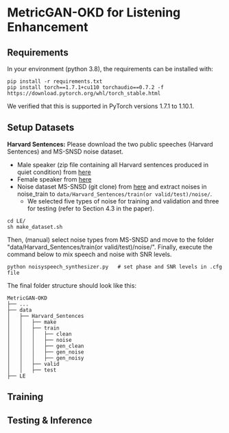 # MetricGAN-OKD for Listening Enhancement

## Requirements
In your environment (python 3.8), the requirements can be installed with:
```shell
pip install -r requirements.txt
pip install torch==1.7.1+cu110 torchaudio==0.7.2 -f https://download.pytorch.org/whl/torch_stable.html
```
We verified that this is supported in PyTorch versions 1.7.1 to 1.10.1.


## Setup Datasets
**Harvard Sentences:** Please download the two public speeches (Harvard Sentences) and MS-SNSD noise dataset.
* Male speaker (zip file containing all Harvard sentences produced in quiet condition) from [here](https://datashare.ed.ac.uk/handle/10283/3239)
* Female speaker from [here](https://salford.figshare.com/articles/media/Speech_corpus_-_Harvard_-_edited_and_end-pointed_audio/7862465/1)
* Noise dataset MS-SNSD (git clone) from [here](https://github.com/microsoft/MS-SNSD) and extract noises in noise_train to `data/Harvard_Sentences/train(or valid/test)/noise/`.
	* We selected five types of noise for training and validation and three for testing (refer to Section 4.3 in the paper).
```shell
cd LE/
sh make_dataset.sh
```
Then, (manual) select noise types from MS-SNSD and move to the folder "data/Harvard_Sentences/train(or valid/test)/noise/".
Finally, execute the command below to mix speech and noise with SNR levels.
```shell
python noisyspeech_synthesizer.py   # set phase and SNR levels in .cfg file
```


The final folder structure should look like this:
```none
MetricGAN-OKD
├── ...
├── data
│   ├── Harvard_Sentences
│   │   ├── make
│   │   ├── train
│   │   │   ├── clean
│   │   │   ├── noise
│   │   │   ├── gen_clean
│   │   │   ├── gen_noise
│   │   │   ├── gen_noisy
│   │   ├── valid
│   │   ├── test
├── LE
```

## Training

## Testing & Inference
